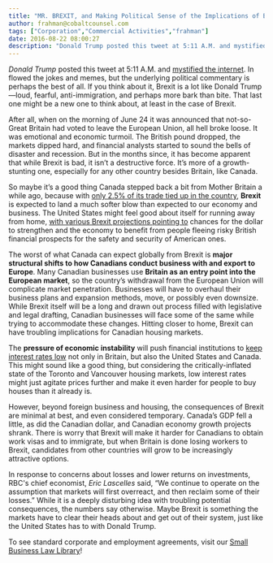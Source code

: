 ```yaml
---
title: "MR. BREXIT, and Making Political Sense of the Implications of Brexit for Canadian Businesses."
author: frahman@cobaltcounsel.com
tags: ["Corporation","Commercial Activities","frahman"]
date: 2016-08-22 08:00:27
description: "Donald Trump posted this tweet at 5:11 A.M. and mystified the internet. In flowed the jokes and memes, but the underlying political commentary is perhaps the best of all. If you think about it, Brexit is a lot like Donald Trump—loud, fearful, anti-immigration, and perhaps more bark than bite. That last one might be a new one to think about, at least in the case of Brexit."
---
```


 



*Donald Trump* posted this tweet at 5:11 A.M. and [mystified the internet](https://www.theguardian.com/us-news/2016/aug/18/donald-trump-mr-brexit-tweet-us-election). In flowed the jokes and memes, but the underlying political commentary is perhaps the best of all. If you think about it, Brexit is a lot like Donald Trump—loud, fearful, anti-immigration, and perhaps more bark than bite. That last one might be a new one to think about, at least in the case of Brexit. 

After all, when on the morning of June 24 it was announced that not-so-Great Britain had voted to leave the European Union, all hell broke loose. It was emotional and economic turmoil. The British pound dropped, the markets dipped hard, and financial analysts started to sound the bells of disaster and recession. But in the months since, it has become apparent that while Brexit is bad, it isn’t a destructive force. It’s more of a growth-stunting one, especially for any other country besides Britain, like Canada.

 

So maybe it’s a good thing Canada stepped back a bit from Mother Britain a while ago, because with [only 2.5% of its trade tied up in the country](http://www.cbc.ca/news/business/brexit-canada-money-1.3652017), **Brexit** is expected to land a much softer blow than expected to our economy and business. The United States might feel good about itself for running away from home, [with various Brexit projections pointing to](http://www.huffingtonpost.ca/2016/06/24/brexit-impact-on-canada_n_10654274.html) chances for the dollar to strengthen and the economy to benefit from people fleeing risky British financial prospects for the safety and security of American ones. 

The worst of what Canada can expect globally from Brexit is **major structural shifts to how Canadians conduct business with and export to Europe**. Many Canadian businesses use **Britain as an entry point into the European market**, so the country’s withdrawal from the European Union will complicate market penetration. Businesses will have to overhaul their business plans and expansion methods, move, or possibly even downsize. While Brexit itself will be a long and drawn out process filled with legislative and legal drafting, Canadian businesses will face some of the same while trying to accommodate these changes. Hitting closer to home, Brexit can have troubling implications for Canadian housing markets.

The **pressure of economic instability** will push financial institutions to [keep interest rates low](http://www.cbc.ca/news/business/brexit-canada-money-1.3652017) not only in Britain, but also the United States and Canada. This might sound like a good thing, but considering the critically-inflated state of the Toronto and Vancouver housing markets, low interest rates might just agitate prices further and make it even harder for people to buy houses than it already is. 

However, beyond foreign business and housing, the consequences of Brexit are minimal at best, and even considered temporary. Canada’s GDP fell a little, as did the Canadian dollar, and Canadian economy growth projects shrank. There is worry that Brexit will make it harder for Canadians to obtain work visas and to immigrate, but when Britain is done losing workers to Brexit, candidates from other countries will grow to be increasingly attractive options. 

In response to concerns about losses and lower returns on investments, RBC's chief economist, *Eric Lascelles* said, “We continue to operate on the assumption that markets will first overreact, and then reclaim some of their losses.” While it is a deeply disturbing idea with troubling potential consequences, the numbers say otherwise. Maybe Brexit is something the markets have to clear their heads about and get out of their system, just like the United States has to with Donald Trump.

To see standard corporate and employment agreements, visit our [Small Business Law Library](https://www.clausehound.com/documents/)!

